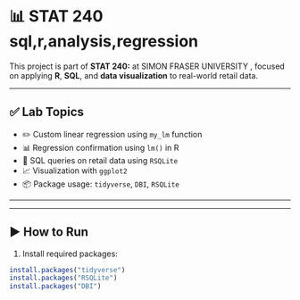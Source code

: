 # 📊 STAT 240 sql,r,analysis,regression

This project is part of **STAT 240:**  at SIMON FRASER UNIVERSITY , focused on applying **R**, **SQL**, and **data visualization** to real-world retail data.

---

## ✅ Lab Topics

- ✏️ Custom linear regression using `my_lm` function
- 📊 Regression confirmation using `lm()` in R
- 🛒 SQL queries on retail data using `RSQLite`
- 📈 Visualization with `ggplot2`
- 📦 Package usage: `tidyverse`, `DBI`, `RSQLite`

---


---

## ▶️ How to Run

1. Install required packages:

```r
install.packages("tidyverse")
install.packages("RSQLite")
install.packages("DBI")
